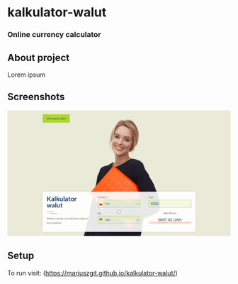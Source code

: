# kalkulator-walut
### Online currency calculator



## About project
Lorem ipsum

## Screenshots
![Printscreen](img/screenshots/printscreen.png)

## Setup

To run visit: (https://mariuszgit.github.io/kalkulator-walut/)

